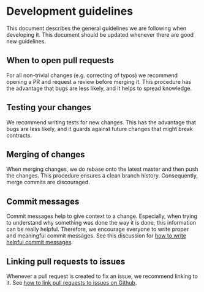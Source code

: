 # Development guidelines

This document describes the general guidelines we are following when developing it.
This document should be updated whenever there are good new guidelines.

## When to open pull requests

For all non-trivial changes (e.g. correcting of typos) we recommend opening a PR and request a review before merging it.
This procedure has the advantage that bugs are less likely, and it helps to spread knowledge.

## Testing your changes

We recommend writing tests for new changes.
This has the advantage that bugs are less likely, and it guards against future changes that might break contracts. 

## Merging of changes

When merging changes, we do rebase onto the latest master and then push the changes.
This procedure ensures a clean branch history.
Consequently, merge commits are discouraged.

## Commit messages

Commit messages help to give context to a change.
Especially, when trying to understand why something was done the way it is done, this information can be really helpful.
Therefore, we encourage everyone to write proper and meaningful commit messages.
See this discussion for [how to write helpful commit messages](https://who-t.blogspot.com/2009/12/on-commit-messages.html).

## Linking pull requests to issues

Whenever a pull request is created to fix an issue, we recommend linking to it.
See [how to link pull requests to issues on Github](https://docs.github.com/en/issues/tracking-your-work-with-issues/linking-a-pull-request-to-an-issue).

